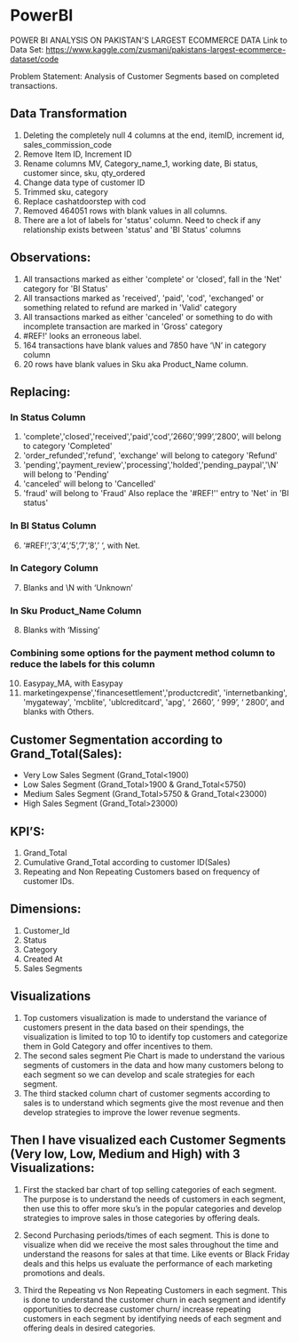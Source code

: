 # PowerBI

POWER BI ANALYSIS ON PAKISTAN'S LARGEST ECOMMERCE DATA
Link to Data Set: https://www.kaggle.com/zusmani/pakistans-largest-ecommerce-dataset/code

Problem Statement: Analysis of Customer Segments based on completed transactions. 

## Data Transformation
1.	Deleting the completely null 4 columns at the end, itemID, increment id, sales_commission_code
2.	Remove Item ID, Increment ID
3.	Rename columns MV, Category_name_1, working date, Bi status, customer since, sku, qty_ordered
4.	Change data type of customer ID
5.	Trimmed sku, category
6.	Replace cashatdoorstep with cod
7.	Removed 464051 rows with blank values in all columns.
8.	There are a lot of labels for 'status' column. Need to check if any relationship exists between 'status' and 'BI Status' columns

## Observations:
1.	All transactions marked as either 'complete' or 'closed', fall in the 'Net' category for 'BI Status'
2.	All transactions marked as 'received', 'paid', 'cod', 'exchanged' or something related to refund are marked in 'Valid' category
3.	All transactions marked as either 'canceled' or something to do with incomplete transaction are marked in 'Gross' category
4.	#REF!' looks an erroneous label.
5.	164 transactions have blank values and 7850 have ‘\N’ in category column
6.	20 rows have blank values in Sku aka Product_Name column.

## Replacing:

### In Status Column
1.	'complete','closed','received','paid','cod',’2660’,’999’,’2800’, will belong to category 'Completed'
2.	'order_refunded','refund', 'exchange' will belong to category 'Refund'
3.	'pending','payment_review','processing','holded','pending_paypal','\N' will belong to 'Pending'
4.	'canceled' will belong to 'Cancelled'
5.	'fraud' will belong to 'Fraud' Also replace the '#REF!'' entry to 'Net' in 'BI status'

### In BI Status Column
6.	‘#REF!’,’3’,’4’,’5’,’7’,’8’,’ ‘, with Net.

### In Category Column
7.	Blanks and \N with ‘Unknown’

### In Sku Product_Name Column
8.	Blanks with ‘Missing’

### Combining some options for the payment method column to reduce the labels for this column
10.	Easypay_MA, with Easypay
11.	marketingexpense','financesettlement','productcredit', 'internetbanking', 'mygateway', 'mcblite', 'ublcreditcard', 'apg', ‘ 2660’, ‘ 999’, ‘ 2800’, and blanks with Others.

## Customer Segmentation according to Grand_Total(Sales):
- Very Low Sales Segment (Grand_Total<1900)
- Low Sales Segment (Grand_Total>1900 & Grand_Total<5750)
- Medium Sales Segment (Grand_Total>5750 & Grand_Total<23000)
- High Sales Segment (Grand_Total>23000)

## KPI’S: 
1.	Grand_Total
2.	Cumulative Grand_Total according to customer ID(Sales)
3.	Repeating and Non Repeating Customers based on frequency of customer IDs.

## Dimensions:
1.	Customer_Id
2.	Status
3.	Category
4.	Created At
5.	Sales Segments

## Visualizations
1.	Top customers visualization is made to understand the variance of customers present in the data based on their spendings, the visualization is limited to top 10 to identify top customers and categorize them in Gold Category and offer incentives to them.
2.	The second sales segment Pie Chart is made to understand the various segments of customers in the data and how many customers belong to each segment so we can develop and scale strategies for each segment.
3.	The third stacked column chart of customer segments according to sales is to understand which segments give the most revenue and then develop strategies to improve the lower revenue segments.

## Then I have visualized each Customer Segments (Very low, Low, Medium and High) with 3 Visualizations:

1.	First the stacked bar chart of top selling categories of each segment. The purpose is to understand the needs of customers in each segment, then use this to offer more sku’s in the popular categories and develop strategies to improve sales in those categories by offering deals.

2.	Second Purchasing periods/times of each segment. This is done to visualize when did we receive the most sales throughout the time and understand the reasons for sales at that time. Like events or Black Friday deals and this helps us evaluate the performance of each marketing promotions and deals. 

3.	Third the Repeating vs Non Repeating Customers in each segment. This is done to understand the customer churn in each segment and identify opportunities to decrease customer churn/ increase repeating customers in each segment by identifying needs of each segment and offering deals in desired categories.

